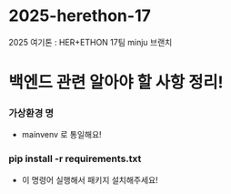 # 2025-herethon-17
2025 여기톤 : HER+ETHON 17팀
minju 브랜치
# 백엔드 관련 알아야 할 사항 정리!

### 가상환경 명
* mainvenv 로 통일해요!

### pip install -r requirements.txt
* 이 명령어 실행해서 패키지 설치해주세요!
